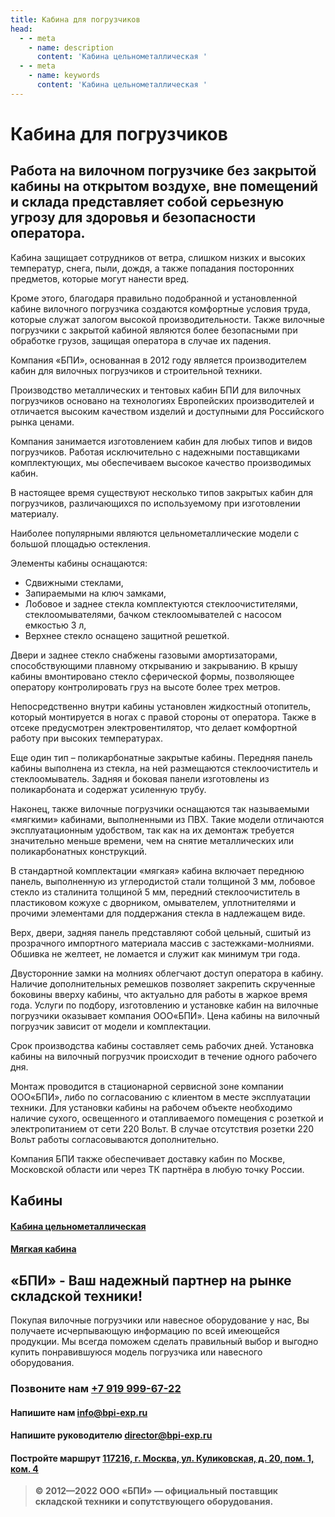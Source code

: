 ```yaml
---
title: Кабина для погрузчиков
head:
  - - meta
    - name: description
      content: 'Кабина цельнометаллическая '
  - - meta
    - name: keywords 
      content: 'Кабина цельнометаллическая '
---
```


# Кабина для погрузчиков

## Работа на вилочном погрузчике без закрытой кабины на открытом воздухе, вне помещений и склада представляет собой серьезную угрозу для здоровья и безопасности оператора.

Кабина защищает сотрудников от ветра, слишком низких и высоких температур, снега, пыли, дождя, а также попадания посторонних предметов, которые могут нанести вред.

Кроме этого, благодаря правильно подобранной и установленной кабине вилочного погрузчика создаются комфортные условия труда, которые служат залогом высокой производительности. Также вилочные погрузчики с закрытой кабиной являются более безопасными при обработке грузов, защищая оператора в случае их падения.

Компания «БПИ», основанная в 2012 году является производителем кабин для вилочных погрузчиков и строительной техники.

Производство металлических и тентовых кабин БПИ для вилочных погрузчиков основано на технологиях Европейских производителей и отличается высоким качеством изделий и доступными для Российского рынка ценами.

Компания занимается изготовлением кабин для любых типов и видов погрузчиков. Работая исключительно с надежными поставщиками комплектующих, мы обеспечиваем высокое качество производимых кабин.

В настоящее время существуют несколько типов закрытых кабин для погрузчиков, различающихся по используемому при изготовлении материалу.

Наиболее популярными являются цельнометаллические модели с большой площадью остекления.

Элементы кабины оснащаются:

- Сдвижными стеклами,
- Запираемыми на ключ замками,
- Лобовое и заднее стекла комплектуются стеклоочистителями, стеклоомывателями, бачком стеклоомывателей с насосом емкостью 3 л,
- Верхнее стекло оснащено защитной решеткой.

Двери и заднее стекло снабжены газовыми амортизаторами, способствующими плавному открыванию и закрыванию.
В крышу кабины вмонтировано стекло сферической формы, позволяющее оператору контролировать груз на высоте более трех метров.

Непосредственно внутри кабины установлен жидкостный отопитель, который монтируется в ногах с правой стороны от оператора.
Также в отсеке предусмотрен электровентилятор, что делает комфортной работу при высоких температурах.

Еще один тип – поликарбонатные закрытые кабины. Передняя панель кабины выполнена из стекла, на ней размещаются стеклоочиститель и стеклоомыватель. Задняя и боковая панели изготовлены из поликарбоната и содержат усиленную трубу.

Наконец, также вилочные погрузчики оснащаются так называемыми «мягкими» кабинами, выполненными из ПВХ. Такие модели отличаются эксплуатационным удобством, так как на их демонтаж требуется значительно меньше времени, чем на снятие металлических или поликарбонатных конструкций.

В стандартной комплектации «мягкая» кабина включает переднюю панель, выполненную из углеродистой стали толщиной 3 мм, лобовое стекло из сталинита толщиной 5 мм, передний стеклоочиститель в пластиковом кожухе с дворником, омывателем, уплотнителями и прочими элементами для поддержания стекла в надлежащем виде.

Верх, двери, задняя панель представляют собой цельный, сшитый из прозрачного импортного материала массив с застежками-молниями. Обшивка не желтеет, не ломается и служит как минимум три года.

Двусторонние замки на молниях облегчают доступ оператора в кабину. Наличие дополнительных ремешков позволяет закрепить скрученные боковины вверху кабины, что актуально для работы в жаркое время года.
Услуги по подбору, изготовлению и установке кабин на вилочные погрузчики оказывает компания ООО«БПИ». Цена кабины на вилочный погрузчик зависит от модели и комплектации.

Срок производства кабины составляет семь рабочих дней. Установка кабины на вилочный погрузчик происходит в течение одного рабочего дня.

Монтаж проводится в стационарной сервисной зоне компании ООО«БПИ», либо по согласованию с клиентом в месте эксплуатации техники. Для установки кабины на рабочем объекте необходимо наличие сухого, освещенного и отапливаемого помещения с розеткой и электропитанием от сети 220 Вольт. В случае отсутствия розетки 220 Вольт работы согласовываются дополнительно.

Компания БПИ также обеспечивает доставку кабин по Москве, Московской области или через ТК партнёра в любую точку России.

## Кабины
#### [Кабина цельнометаллическая](/kabina-tselnometallicheskaya)
#### [Мягкая кабина](/myagkaya-kabina)


## «БПИ» - Ваш надежный партнер на рынке складской техники!

Покупая вилочные погрузчики или навесное оборудование у нас, Вы получаете исчерпывающую информацию по всей имеющейся продукции. Мы всегда поможем сделать правильный выбор и выгодно купить понравившуюся модель погрузчика или навесного оборудования.


### Позвоните нам <a href="tel:+79199996722">+7 919 999-67-22</a>

#### Напишите нам <a href="mailto:info@bpi-exp.ru">info@bpi-exp.ru</a>

#### Напишите руководителю <a href="mailto:director@bpi-exp.ru">director@bpi-exp.ru</a>

#### Постройте маршрут <a href="https://yandex.ru/maps/213/moscow/?from=api-maps&ll=37.560718%2C55.567506&mode=routes&origin=jsapi_2_1_79&rtext=~55.567988%2C37.560664&rtt=mt&ruri=~&z=19">117216, г. Москва, ул. Куликовская, д. 20, пом. 1, ком. 4</a>

> **© 2012—2022 ООО «БПИ» — официальный поставщик складской техники и сопутствующего оборудования.**
